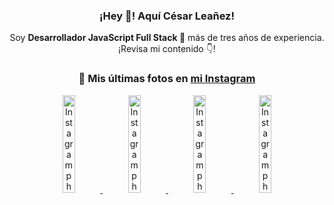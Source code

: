<div align="center">

<h3>¡Hey 👋! Aquí César Leañez!</h3>

<p>Soy <strong>Desarrollador JavaScript Full Stack 🚀</strong> más de tres años de experiencia.<br />¡Revisa mi contenido 👇!</p>

### 📸 Mis últimas fotos en [mi Instagram](https://instagram.com/cesarsoftware.dev)


<a href='https://instagram.com/p/DFqSLZVvq_X' target='_blank'>
  <img width='20%' src='https://instagram.fcmn2-1.fna.fbcdn.net/v/t51.2885-15/476357202_17905198818097059_4614661586281507924_n.jpg?stp=dst-jpg_e35_tt6&efg=eyJ2ZW5jb2RlX3RhZyI6ImltYWdlX3VybGdlbi41NDB4NTQwLnNkci5mNzU3NjEuZGVmYXVsdF9pbWFnZSJ9&_nc_ht=instagram.fcmn2-1.fna.fbcdn.net&_nc_cat=103&_nc_oc=Q6cZ2AEdSLBgyB_DEBcDcJ-o6TUzVpBvKf126liuIeBZCYso7IvIMOPbUAqlWCrXFIvMbBc&_nc_ohc=ODS45A2F5J4Q7kNvgFQHT0o&_nc_gid=2c35a7698af14fe1a632f06fdc0b43c3&edm=ACWDqb8BAAAA&ccb=7-5&ig_cache_key=MzU2MDczODQwMzM0OTYwNjM1OQ%3D%3D.3-ccb7-5&oh=00_AYCfkMtiunSDXItSI7dRhYZVJl0bQyu8yEVySpgcdVLV4A&oe=67BED994&_nc_sid=ee9879' alt='Instagram photo' />
</a>
<a href='https://instagram.com/p/DFdJPrDuzMv' target='_blank'>
  <img width='20%' src='https://instagram.fcmn3-1.fna.fbcdn.net/v/t51.2885-15/475207517_950476567055275_8698114736264060037_n.jpg?stp=dst-jpg_e15_tt6&efg=eyJ2ZW5jb2RlX3RhZyI6ImltYWdlX3VybGdlbi42NDB4MTE1Mi5zZHIuZjcxODc4LmRlZmF1bHRfY292ZXJfZnJhbWUifQ&_nc_ht=instagram.fcmn3-1.fna.fbcdn.net&_nc_cat=107&_nc_oc=Q6cZ2AEdSLBgyB_DEBcDcJ-o6TUzVpBvKf126liuIeBZCYso7IvIMOPbUAqlWCrXFIvMbBc&_nc_ohc=P74FXUp7hQMQ7kNvgHbyviP&_nc_gid=2c35a7698af14fe1a632f06fdc0b43c3&edm=ACWDqb8BAAAA&ccb=7-5&ig_cache_key=MzU1NzAzOTk0MDEzNjgwOTI2Mw%3D%3D.3-ccb7-5&oh=00_AYCx8sXdYYdx05ss1E2hmtDbk0COfgNQfhA84dOaWunQFQ&oe=67BF0220&_nc_sid=ee9879' alt='Instagram photo' />
</a>
<a href='https://instagram.com/p/DFLXpz8MKaJ' target='_blank'>
  <img width='20%' src='https://instagram.fcmn2-1.fna.fbcdn.net/v/t51.2885-15/474605525_17903800620097059_7443782442342599046_n.jpg?stp=dst-jpg_e35_tt6&efg=eyJ2ZW5jb2RlX3RhZyI6ImltYWdlX3VybGdlbi4yMTYweDEyMTUuc2RyLmY3NTc2MS5kZWZhdWx0X2ltYWdlIn0&_nc_ht=instagram.fcmn2-1.fna.fbcdn.net&_nc_cat=103&_nc_oc=Q6cZ2AEdSLBgyB_DEBcDcJ-o6TUzVpBvKf126liuIeBZCYso7IvIMOPbUAqlWCrXFIvMbBc&_nc_ohc=KixiJJ0yJvcQ7kNvgH7foBf&_nc_gid=2c35a7698af14fe1a632f06fdc0b43c3&edm=ACWDqb8BAAAA&ccb=7-5&ig_cache_key=MzU1MjAzNjc0ODU2MjM3NjQxNA%3D%3D.3-ccb7-5&oh=00_AYBGHgsKvdVJm8eBkqRiEf2NdkzTWYaWK3uwMHjBvjP8Yg&oe=67BEE5D2&_nc_sid=ee9879' alt='Instagram photo' />
</a>
<a href='https://instagram.com/p/DFLWrCsON2t' target='_blank'>
  <img width='20%' src='https://instagram.fcmn2-1.fna.fbcdn.net/v/t51.2885-15/474982327_17903800146097059_7884426516276074469_n.jpg?stp=dst-jpg_e15_tt6&efg=eyJ2ZW5jb2RlX3RhZyI6ImltYWdlX3VybGdlbi4xOTIweDEwODAuc2RyLmY3NTc2MS5kZWZhdWx0X2NvdmVyX2ZyYW1lIn0&_nc_ht=instagram.fcmn2-1.fna.fbcdn.net&_nc_cat=103&_nc_oc=Q6cZ2AEdSLBgyB_DEBcDcJ-o6TUzVpBvKf126liuIeBZCYso7IvIMOPbUAqlWCrXFIvMbBc&_nc_ohc=rkR9JYTOT2IQ7kNvgESljvL&_nc_gid=2c35a7698af14fe1a632f06fdc0b43c3&edm=ACWDqb8BAAAA&ccb=7-5&ig_cache_key=MzU1MjAzMjQ0NTk2MTkxOTkxNw%3D%3D.3-ccb7-5&oh=00_AYBxZjK0dVtw3dsY_Kklq__cLDXXXcCRqxjiLXtMdjZN6A&oe=67BEE9BA&_nc_sid=ee9879' alt='Instagram photo' />
</a>

</div>
